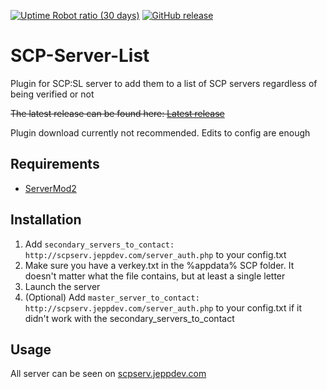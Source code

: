 [![Uptime Robot ratio (30 days)](https://img.shields.io/uptimerobot/ratio/m780846363-08d14293cee3e89eed3f2ca5.svg)](https://stats.uptimerobot.com/M1oVZip6q)
[![GitHub release](https://img.shields.io/github/release/jeppevinkel/SCP-Server-List.svg)](https://github.com/jeppevinkel/SCP-Server-List/releases/latest)

# SCP-Server-List
Plugin for SCP:SL server to add them to a list of SCP servers regardless of being verified or not

~~The latest release can be found here: [Latest release](https://github.com/jeppevinkel/SCP-Server-List/releases/latest)~~

Plugin download currently not recommended. Edits to config are enough

## Requirements
* [ServerMod2](https://github.com/Grover-c13/Smod2)

## Installation
1. Add `secondary_servers_to_contact: http://scpserv.jeppdev.com/server_auth.php` to your config.txt
2. Make sure you have a verkey.txt in the %appdata% SCP folder. It doesn't matter what the file contains, but at least a single letter
2. Launch the server
3. (Optional) Add `master_server_to_contact: http://scpserv.jeppdev.com/server_auth.php` to your config.txt if it didn't work with the secondary_servers_to_contact

## Usage
All server can be seen on [scpserv.jeppdev.com](https://scpserv.jeppdev.com/)
